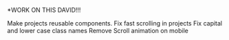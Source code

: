 \*WORK ON THIS DAVID!!!

Make projects reusable components.
Fix fast scrolling in projects
Fix capital and lower case class names
Remove Scroll animation on mobile
